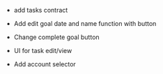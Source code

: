 - add tasks contract

- Add edit goal date and name function with button
- Change complete goal button
- UI for task edit/view

- Add account selector

